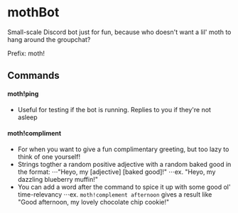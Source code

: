 # mothBot
Small-scale Discord bot just for fun, because who doesn't want a lil' moth to hang around the groupchat?

Prefix: moth!

## Commands
#### moth!ping
+ Useful for testing if the bot is running. Replies to you if they're not asleep
#### moth!compliment
+ For when you want to give a fun complimentary greeting, but too lazy to think of one yourself!
+ Strings togther a random positive adjective with a random baked good in the format:
⋅⋅⋅"Heyo, my [adjective] [baked good]!"
⋅⋅⋅ex. "Heyo, my dazzling blueberry muffin!"
+ You can add a word after the command to spice it up with some good ol' time-relevancy
⋅⋅⋅ex. `moth!complement afternoon` gives a result like "Good afternoon, my lovely chocolate chip cookie!"
